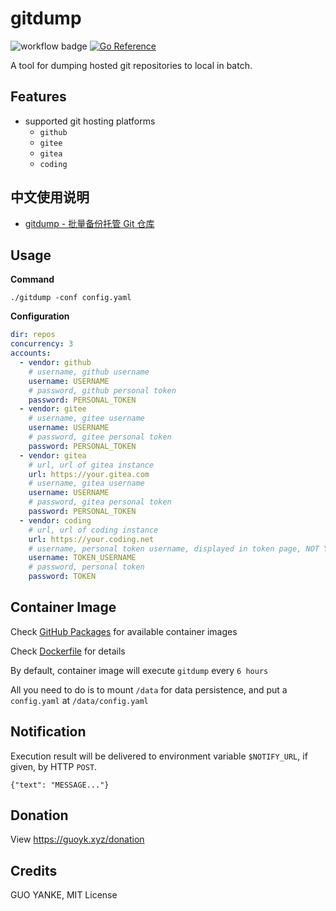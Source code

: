 # gitdump

![workflow badge](https://github.com/guoyk93/gitdump/actions/workflows/go.yml/badge.svg) [![Go Reference](https://pkg.go.dev/badge/github.com/guoyk93/gitdump.svg)](https://pkg.go.dev/github.com/guoyk93/gitdump)

A tool for dumping hosted git repositories to local in batch.

## Features

- supported git hosting platforms
  - `github`
  - `gitee`
  - `gitea`
  - `coding`

## 中文使用说明

- [gitdump - 批量备份托管 Git 仓库](https://mp.weixin.qq.com/s/FLPoV5-9A-VuPit7QlFFYg)

## Usage

**Command**

```
./gitdump -conf config.yaml
```

**Configuration**

```yaml
dir: repos
concurrency: 3
accounts:
  - vendor: github
    # username, github username
    username: USERNAME
    # password, github personal token
    password: PERSONAL_TOKEN
  - vendor: gitee
    # username, gitee username
    username: USERNAME
    # password, gitee personal token
    password: PERSONAL_TOKEN
  - vendor: gitea
    # url, url of gitea instance
    url: https://your.gitea.com
    # username, gitea username
    username: USERNAME
    # password, gitea personal token
    password: PERSONAL_TOKEN
  - vendor: coding
    # url, url of coding instance
    url: https://your.coding.net
    # username, personal token username, displayed in token page, NOT YOUR CODING USERNAME
    username: TOKEN_USERNAME
    # password, personal token
    password: TOKEN
```

## Container Image

Check [GitHub Packages](https://github.com/guoyk93/gitdump/pkgs/container/gitdump) for available container images

Check [Dockerfile](Dockerfile) for details

By default, container image will execute `gitdump` every `6 hours`

All you need to do is to mount `/data` for data persistence, and put a `config.yaml` at `/data/config.yaml`

## Notification

Execution result will be delivered to environment variable `$NOTIFY_URL`, if given, by HTTP `POST`.

```
{"text": "MESSAGE..."}
```

## Donation

View https://guoyk.xyz/donation

## Credits

GUO YANKE, MIT License
